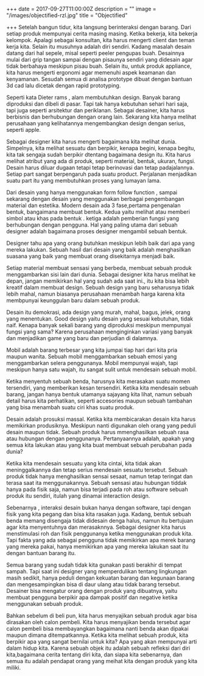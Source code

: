 +++
date = 2017-09-27T11:00:00Z
description = ""
image = "/images/objectified-rzl.jpg"
title = "Objectified"

+++
Setelah bangun tidur, kita langsung berinteraksi dengan barang. Dari setiap produk mempunyai cerita masing masing. Ketika bekerja, kita bekerja kelompok. Apalagi sebagai konsultan, kita harus mengerti client dan teman kerja kita. Selain itu musuhnya adalah diri sendiri. Kadang masalah desain datang dari hal sepele, misal seperti peeler  pengupas buah. Desainnya mulai dari grip tangan sampai dengan pisaunya sendiri yang didesain agar tidak berbahaya meskipun pisau buah.  Selain itu, untuk produk appliance, kita harus mengerti ergonomi agar memenuhi aspek keamanan dan kenyamanan. Sesudah semua di analisa prototype dibuat dengan bantuan 3d cad lalu dicetak dengan rapid prototyping.

Seperti kata Dieter rams , alam membutuhkan design.  Banyak barang diproduksi dan dibeli di pasar. Tapi tak hanya kebutuhan  sehari hari saja, tapi juga seperti arsitektur dan periklanan. Sebagai desainer, kita harus berbisnis dan berhubungan dengan orang lain. Sekarang kita hanya melihat perusahaan yang kelihatannya mengembangkan design dengan serius, seperti apple.

Sebagai designer kita harus mengerti bagaimana kita melihat dunia. Simpelnya, kita melihat sesuatu dan berpikir, kenapa begini, kenapa begitu,  kita tak sengaja sudah berpikir dtentang bagaimana design itu. Kita harus melihat atribut yang ada di produk, seperti material, bentuk, ukuran, fungsi. Desain harus diluar dugaan tetapi tetap berinovasi dan tetap padajalannya. Setiap part sangat berpengaruh pada suatu product. Perjalanan menjadikan suatu part itu yang membutuhkan proses yang lumayan lama.

Dari desain yang hanya menggunakan form follow function , sampai sekarang dengan desain yang menggunakan berbagai pengembangan material dan estetika. Modern desain ada 3 fase,pertama pengenalan bentuk, bangaimana membuat bentuk. Kedua yaitu melihat atau memberi simbol atau khas pada bentuk . ketiga adalah pemberian fungsi yang berhubungan dengan pengguna. Hal yang paling utama dari sebuah designer adalah bagaimana proses designer mengambil sebuah bentuk.

Designer tahu apa yang orang butuhkan meskipun lebih baik dari apa yang mereka lakukan. Sebuah hasil dari desain yang baik adalah menghasilkan suasana yang baik yang membuat orang disekitarnya menjadi baik.

Setiap material membuat sensasi yang berbeda, membuat sebuah produk menggambarkan sisi lain dari dunia. Sebagai designer kita harus melihat ke depan, jangan memikirkan hal yang sudah ada saat ini.,  itu kita bisa lebih kreatif dalam membuat design. Sebuah design yang baru seharusnya tidak lebih mahal, namun biasanya perusahaan menambah harga karena kita membpunyai keunggulan baru dalam sebuah produk.

Desain itu demokrasi, ada design yang murah, mahal, bagus, jelek, orang yang menentukan. Good design yaitu desain yang sesuai kebutuhan, tidak naif. Kenapa banyak sekali barang yang diproduksi meskipun mempunyai fungsi yang sama? Karena perusahaan menginginkan variasi yang banyak dan menjadikan game yang baru dan perjudian di dalamnya.

Mobil adalah barang terbesar yang kita jumpai tiap hari dari kita pria maupun wanita. Sebuah mobil menggambarkan sebuah emosi yang menggambarkan selera penggunanya. Mobil mempunyai wajah, tapi meskipun hanya satu wajah, itu sangat sulit untuk mendesain sebuah mobil.

Ketika menyentuh sebuah benda, harusnya kita merasakan suatu momen tersendiri, yang memberikan kesan tersendiri. Ketika kita mendesain sebuah barang, jangan hanya bentuk utamanya sajayang kita lihat, namun sebuah detail harus kita perhatikan, seperti accesories maupun sebuah tambahan yang bisa menambah suatu ciri khas suatu produk.

Desain adalah prosuksi massal. Ketika kita membicarakan desain kita harus memikirkan produsiknya. Meskipun nanti digunakan oleh orang yang peduli desain maupun tidak.  Sebuah produk harus mmenghasilkan sebuah rasa atau hubungan dengan penggunanya. Pertanyaannya adalah, apakah yang semua kita lakukan atau yang kita buat membuat sebuah perubahan pada dunia?

Ketika kita mendesain sesuatu yang kita cintai, kita tidak akan meninggalkannya dan tetap serius mendesain sesuatu tersebut. Sebuah produk tidak hanya menghasilkan sensai sesaat, namun tetap teringat dan terasa saat ita menggunakannya. Sebuah sensasi atau hubungan tiddak hanya pada fisik saja, namun bisa terjadi pada roh atau software sebuah produk itu sendiri, itulah yang dinamai interaction design.

Sebenarnya , interaksi desain bukan hanya dengan software, tapi dengan fisik yang kita pegang dan bisa kita rasakan juga. Kadang, bentuk sebuah benda memang disengaja tidak didesain denga halus, namun itu bertujuan agar kita menyentuhnya dan merasaknnya. Sebagai designer kita harus menstimulasi roh dan fisik penggunanya ketika menggunakan produk kita. Tapi fakta yang ada sebagai pengguna tidak memikirkan apa merek barang yang mereka pakai, hanya memikirkan apa yang mereka lakukan saat itu dengan bantuan barang itu.

Semua barang yang sudah tidak kita gunakan pasti berakhir di tempat sampah. Tapi saat ini designer yang memperdulikan tentang lingkungan masih sedikit, hanya peduli dengan kekuatan barang dan kegunaan barang dan mengesampingkan bisa di daur ulang atau tidak barang tersebut. Desainer bisa mengatur orang dengan produk yang dibuatnya, yaitu membuat pengguna berpikir apa dampak positif dan negative ketika menggunakan sebuah produk.

Bahkan sebelum di beli pun, kita harus menyajikan sebuah produk agar bisa dirasakan oleh calon pembeli. Kita harus menyajikan benda tersebut agar calon pembeli bisa membayangkan bagaimana nanti benda akan dipakai maupun dimana ditempatkannya. Ketika kita melihat sebuah produk, kita berpikir apa yang sangat bernilai untuk kita? Apa yang akan mempunyai arti dalam hidup kita. Karena sebuah objek itu adalah sebuah refleksi dari diri kita,bagaimana cerita tentang diri kita, dan siapa kita sebenarnya, dan semua itu adalah pendapat orang yang meihat kita dengan produk yang kita miliki.